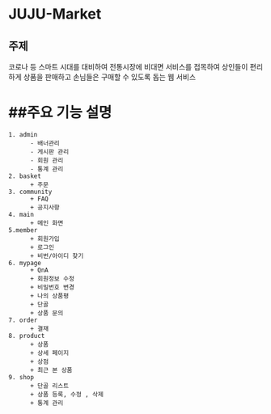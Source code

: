 # JUJU-Market
## 주제

  코로나 등 스마트 시대를 대비하여 전통시장에 비대면 서비스를 접목하여 상인들이 편리하게 상품을 판매하고 손님들은 구매할 수 있도록 돕는 웹 서비스 
  
##주요 기능 설명
===================
```
1. admin
      - 배너관리 
      - 게시판 관리
      - 회원 관리
      - 통계 관리 
2. basket
      + 주문 
3. community
      + FAQ 
      + 공지사항 
4. main
      + 메인 화면 
5.member
      + 회원가입
      + 로그인 
      + 비번/아이디 찾기
6. mypage
      + QnA
      + 회원정보 수정
      + 비밀번호 변경
      + 나의 상품평
      + 단골 
      + 상품 문의 
7. order
      + 결재 
8. product
      + 상품
      + 상세 페이지
      + 상점
      + 최근 본 상품
9. shop
      + 단골 리스트
      + 상품 등록, 수정 , 삭제 
      + 통계 관리 
```

